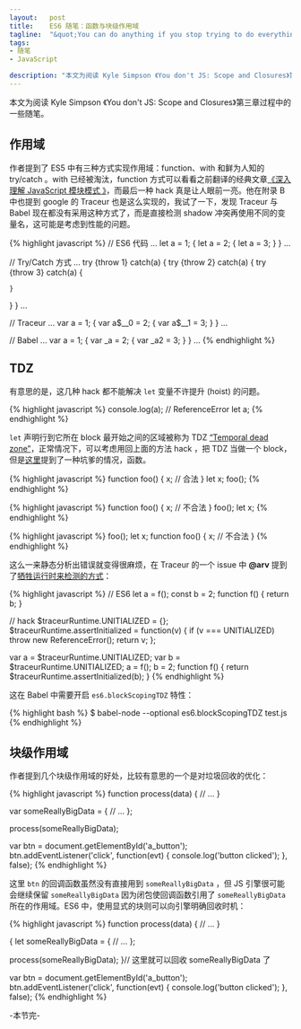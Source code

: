 ```yaml
--- 
layout:   post
title:    ES6 随笔：函数与块级作用域
tagline:  "&quot;You can do anything if you stop trying to do everything.&quot;"
tags: 
- 随笔
- JavaScript

description: "本文为阅读 Kyle Simpson 《You don't JS: Scope and Closures》第三章过程中的一些随笔。"
---
```


本文为阅读 Kyle Simpson 《You don't JS: Scope and Closures》第三章过程中的一些随笔。

作用域
------

作者提到了 ES5 中有三种方式实现作用域：function、with 和鲜为人知的 try/catch 。with 已经被淘汰，function 方式可以看看之前翻译的经典文章[《深入理解 JavaScript 模块模式 》](http://www.crimx.com/2014/08/05/javascript-module-pattern-in-depth/)，而最后一种 hack 真是让人眼前一亮。他在附录 B 中也提到 google 的 Traceur 也是这么实现的，我试了一下，发现 Traceur 与 Babel 现在都没有采用这种方式了，而是直接检测 shadow 冲突再使用不同的变量名，这可能是考虑到性能的问题。

{% highlight javascript %}
// ES6 代码
...
let a = 1;
{
  let a = 2;
  {
    let a = 3;
  }
}
...

// Try/Catch 方式
...
try {throw 1} catch(a) {
  try {throw 2} catch(a) {
    try {throw 3} catch(a) {
      
    }
  }
}
...

// Traceur
...
var a = 1;
{
  var a$__0 = 2;
  {
    var a$__1 = 3;
  }
}
...

// Babel
...
var a = 1;
{
  var _a = 2;
  {
    var _a2 = 3;
  }
}
...
{% endhighlight %}

TDZ
---

有意思的是，这几种 hack 都不能解决 `let` 变量不许提升 (hoist) 的问题。

{% highlight javascript %}
console.log(a); // ReferenceError
let a;
{% endhighlight %}

`let` 声明行到它所在 block 最开始之间的区域被称为 TDZ [“Temporal dead zone”](https://developer.mozilla.org/en-US/docs/Web/JavaScript/Reference/Statements/let#Temporal_dead_zone_and_errors_with_let)，正常情况下，可以考虑用回上面的方法 hack ，把 TDZ 当做一个 block，但是[这里](https://github.com/babel/babel/issues/563)提到了一种坑爹的情况，函数。

{% highlight javascript %}
function foo() {
  x; // 合法
}
let x;
foo();
{% endhighlight %}

{% highlight javascript %}
function foo() {
  x; // 不合法
}
foo();
let x;
{% endhighlight %}

{% highlight javascript %}
foo();
let x;
function foo() {
  x; // 不合法
}
{% endhighlight %}


这么一来静态分析出错误就变得很麻烦，在 Traceur 的一个 issue 中 **@arv** 提到了[牺牲运行时来检测的方式](https://github.com/google/traceur-compiler/issues/1382)：

{% highlight javascript %}
// ES6
let a = f();
const b = 2;
function f() { return b; }

// hack
$traceurRuntime.UNITIALIZED = {};
$traceurRuntime.assertInitialized = function(v) {
  if (v === UNITIALIZED) throw new ReferenceError();
  return v;
};

var a = $traceurRuntime.UNITIALIZED;
var b = $traceurRuntime.UNITIALIZED;
a = f();
b = 2;
function f() {
  return $traceurRuntime.assertInitialized(b);
}
{% endhighlight %}

这在 Babel 中需要开启 `es6.blockScopingTDZ` 特性：

{% highlight bash %}
$ babel-node --optional es6.blockScopingTDZ test.js 
{% endhighlight %}

块级作用域
----------

作者提到几个块级作用域的好处，比较有意思的一个是对垃圾回收的优化：

{% highlight javascript %}
function process(data) {
  // ...
}

var someReallyBigData = {
  // ...
};

process(someReallyBigData);

var btn = document.getElementById('a_button');
btn.addEventListener('click', function(evt) {
  console.log('button clicked');
}, false);
{% endhighlight %}

这里 `btn` 的回调函数虽然没有直接用到 `someReallyBigData` ，但 JS 引擎很可能会继续保留 `someReallyBigData` 因为闭包使回调函数引用了 `someReallyBigData` 所在的作用域。ES6 中，使用显式的块则可以向引擎明确回收时机：

{% highlight javascript %}
function process(data) {
  // ...
}

{
  let someReallyBigData = {
    // ...
  };

  process(someReallyBigData);
}// 这里就可以回收 someReallyBigData 了

var btn = document.getElementById('a_button');
btn.addEventListener('click', function(evt) {
  console.log('button clicked');
}, false);
{% endhighlight %}

-本节完-
